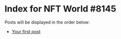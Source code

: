 # Index for NFT World #8145
Posts will be displayed in the order below:

- [Your first post](./001-first.md)

